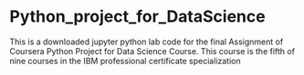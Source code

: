 # Python_project_for_DataScience
This is a downloaded jupyter python lab code for the final Assignment of Coursera Python Project for Data Science Course.
This course is the fifth of nine courses in the IBM professional certificate specialization
